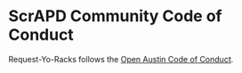 # ScrAPD Community Code of Conduct

Request-Yo-Racks follows the [Open Austin Code of Conduct](https://www.open-austin.org/about/#code-of-conduct).
